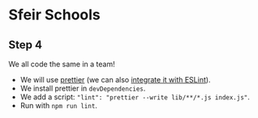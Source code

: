 # Sfeir Schools

## Step 4

We all code the same in a team!

- We will use [prettier](https://prettier.io/) (we can also [integrate it with ESLint](https://prettier.io/docs/en/eslint.html)).
- We install prettier in `devDependencies`.
- We add a script: `"lint": "prettier --write lib/**/*.js index.js"`.
- Run with `npm run lint`.
